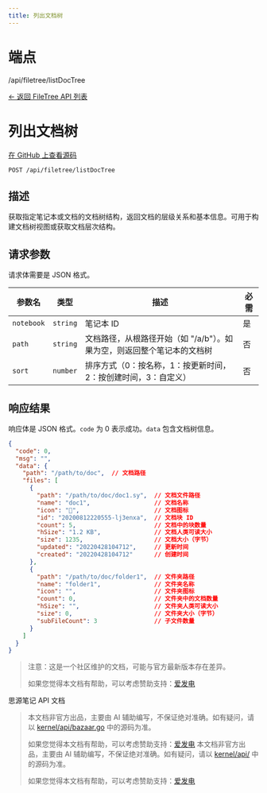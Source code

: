 ```yaml
---
title: 列出文档树
---
```

# 端点

/api/filetree/listDocTree

[← 返回 FileTree API 列表](../pages/filetree.html)

# 列出文档树

[在 GitHub 上查看源码](https://github.com/siyuan-note/siyuan/blob/master/kernel/api/filetree.go)

`POST /api/filetree/listDocTree`

## 描述

获取指定笔记本或文档的文档树结构，返回文档的层级关系和基本信息。可用于构建文档树视图或获取文档层次结构。

## 请求参数

请求体需要是 JSON 格式。

| 参数名 | 类型 | 描述 | 必需 |
| --- | --- | --- | --- |
| `notebook` | `string` | 笔记本 ID | 是 |
| `path` | `string` | 文档路径，从根路径开始（如 "/a/b"）。如果为空，则返回整个笔记本的文档树 | 否 |
| `sort` | `number` | 排序方式（0：按名称，1：按更新时间，2：按创建时间，3：自定义） | 否 |

## 响应结果

响应体是 JSON 格式。`code` 为 0 表示成功。`data` 包含文档树信息。

```json
{
  "code": 0,
  "msg": "",
  "data": {
    "path": "/path/to/doc",  // 文档路径
    "files": [
      {
        "path": "/path/to/doc/doc1.sy",  // 文档文件路径
        "name": "doc1",                  // 文档名称
        "icon": "📄",                     // 文档图标
        "id": "20200812220555-lj3enxa",  // 文档块 ID
        "count": 5,                      // 文档中的块数量
        "hSize": "1.2 KB",               // 文档人类可读大小
        "size": 1235,                    // 文档大小（字节）
        "updated": "20220428104712",     // 更新时间
        "created": "20220428104712"      // 创建时间
      },
      {
        "path": "/path/to/doc/folder1",  // 文件夹路径
        "name": "folder1",               // 文件夹名称
        "icon": "",                      // 文件夹图标
        "count": 0,                      // 文件夹中的文档数量
        "hSize": "",                     // 文件夹人类可读大小
        "size": 0,                       // 文件夹大小（字节）
        "subFileCount": 3                // 子文件数量
      }
    ]
  }
}
```

> 注意：这是一个社区维护的文档，可能与官方最新版本存在差异。
> 
> 如果您觉得本文档有帮助，可以考虑赞助支持：[爱发电](https://afdian.com/a/leolee9086?tab=feed)

思源笔记 API 文档
> 本文档非官方出品，主要由 AI 辅助编写，不保证绝对准确。如有疑问，请以 [kernel/api/bazaar.go](https://github.com/siyuan-note/siyuan/blob/master/kernel/api/bazaar.go) 中的源码为准。
> 
> 如果您觉得本文档有帮助，可以考虑赞助支持：[爱发电](https://afdian.com/a/leolee9086?tab=feed)
> 本文档非官方出品，主要由 AI 辅助编写，不保证绝对准确。如有疑问，请以 [kernel/api/](https://github.com/siyuan-note/siyuan/blob/master/kernel/api/) 中的源码为准。
> 
> 如果您觉得本文档有帮助，可以考虑赞助支持：[爱发电](https://afdian.com/a/leolee9086?tab=feed)
